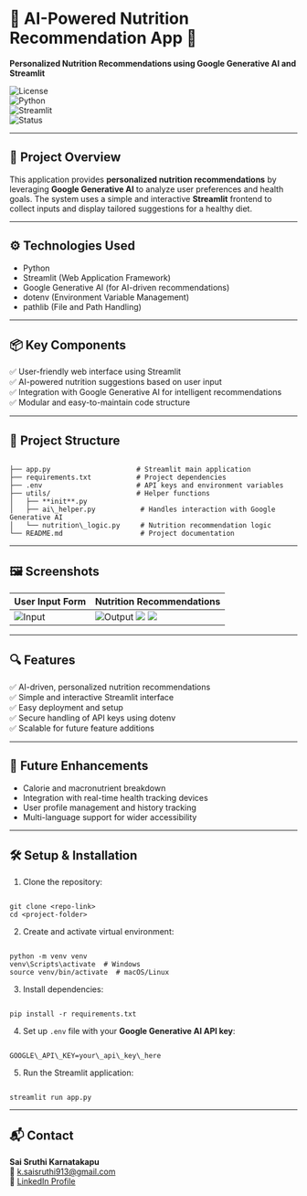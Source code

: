 # 🥗 AI-Powered Nutrition Recommendation App 🧬

**Personalized Nutrition Recommendations using Google Generative AI and Streamlit**

![License](https://img.shields.io/badge/license-MIT-green.svg)  
![Python](https://img.shields.io/badge/python-3.8%2B-blue.svg)  
![Streamlit](https://img.shields.io/badge/frontend-Streamlit-orange.svg)  
![Status](https://img.shields.io/badge/status-Completed-brightgreen.svg)  

---

## 🧠 Project Overview

This application provides **personalized nutrition recommendations** by leveraging **Google Generative AI** to analyze user preferences and health goals. The system uses a simple and interactive **Streamlit** frontend to collect inputs and display tailored suggestions for a healthy diet.

---

## ⚙️ Technologies Used

* Python  
* Streamlit (Web Application Framework)  
* Google Generative AI (for AI-driven recommendations)  
* dotenv (Environment Variable Management)  
* pathlib (File and Path Handling)  

---

## 📦 Key Components

✅ User-friendly web interface using Streamlit  
✅ AI-powered nutrition suggestions based on user input  
✅ Integration with Google Generative AI for intelligent recommendations  
✅ Modular and easy-to-maintain code structure  

---

## 📁 Project Structure

```

├── app.py                     # Streamlit main application
├── requirements.txt           # Project dependencies
├── .env                       # API keys and environment variables
├── utils/                     # Helper functions
│   ├── **init**.py
│   ├── ai\_helper.py           # Handles interaction with Google Generative AI
│   └── nutrition\_logic.py     # Nutrition recommendation logic
└── README.md                   # Project documentation

```

---

## 🖼️ Screenshots

| User Input Form                | Nutrition Recommendations              |
| ------------------------------ | -------------------------------------- |
| ![Input](https://github.com/user-attachments/assets/c7f5c9ff-6106-4702-abfc-9b069b78f2b8) |![Output](https://github.com/user-attachments/assets/7fb400c6-0e42-4193-8c01-fa057b68eac9) ![](https://github.com/user-attachments/assets/6fb4dafb-4c01-4bec-a9a8-b742337f3b17) ![](https://github.com/user-attachments/assets/20ba2832-1161-4d88-8fd3-ae53d5e85fe1) |

---

## 🔍 Features

✅ AI-driven, personalized nutrition recommendations  
✅ Simple and interactive Streamlit interface  
✅ Easy deployment and setup  
✅ Secure handling of API keys using dotenv  
✅ Scalable for future feature additions  

---

## 🚀 Future Enhancements

* Calorie and macronutrient breakdown  
* Integration with real-time health tracking devices  
* User profile management and history tracking  
* Multi-language support for wider accessibility  

---

## 🛠️ Setup & Installation

1. Clone the repository:  
```

git clone <repo-link>
cd <project-folder>

```

2. Create and activate virtual environment:  
```

python -m venv venv
venv\Scripts\activate  # Windows
source venv/bin/activate  # macOS/Linux

```

3. Install dependencies:  
```

pip install -r requirements.txt

```

4. Set up `.env` file with your **Google Generative AI API key**:  
```

GOOGLE\_API\_KEY=your\_api\_key\_here

```

5. Run the Streamlit application:  
```

streamlit run app.py

```

---

## 📬 Contact

**Sai Sruthi Karnatakapu**  
📧 [k.saisruthi913@gmail.com](mailto:k.saisruthi913@gmail.com)  
🔗 [LinkedIn Profile](https://www.linkedin.com/in/saisruthikarnatakapu/)  
```
